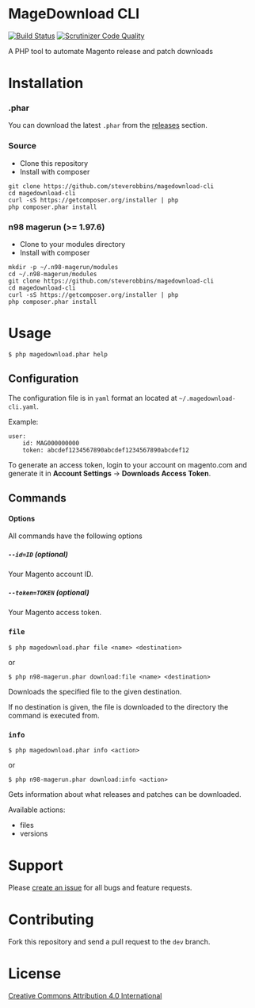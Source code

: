 MageDownload CLI
===

[![Build Status](https://travis-ci.org/steverobbins/magedownload-cli.svg?branch=master)](https://travis-ci.org/steverobbins/magedownload-cli)
[![Scrutinizer Code Quality](https://scrutinizer-ci.com/g/steverobbins/magedownload-cli/badges/quality-score.png?b=master)](https://scrutinizer-ci.com/g/steverobbins/magedownload-cli/?branch=master)

A PHP tool to automate Magento release and patch downloads

# Installation

### .phar

You can download the latest `.phar` from the [releases](https://github.com/steverobbins/magedownload-cli/releases) section.

### Source

* Clone this repository
* Install with composer

```
git clone https://github.com/steverobbins/magedownload-cli
cd magedownload-cli
curl -sS https://getcomposer.org/installer | php
php composer.phar install
```

### n98 magerun (>= 1.97.6)

* Clone to your modules directory
* Install with composer

```
mkdir -p ~/.n98-magerun/modules
cd ~/.n98-magerun/modules
git clone https://github.com/steverobbins/magedownload-cli
cd magedownload-cli
curl -sS https://getcomposer.org/installer | php
php composer.phar install
```

# Usage

    $ php magedownload.phar help

## Configuration

The configuration file is in `yaml` format an located at `~/.magedownload-cli.yaml`.

Example:

```
user:
    id: MAG000000000
    token: abcdef1234567890abcdef1234567890abcdef12
```

To generate an access token, login to your account on magento.com and generate it in **Account Settings** -> **Downloads Access Token**.


## Commands

#### Options

All commands have the following options

##### `--id=ID` (optional)

Your Magento account ID.

##### `--token=TOKEN` (optional)

Your Magento access token.

### `file`

    $ php magedownload.phar file <name> <destination>

or

    $ php n98-magerun.phar download:file <name> <destination>

Downloads the specified file to the given destination.

If no destination is given, the file is downloaded to the directory the command is executed from.

### `info`

    $ php magedownload.phar info <action>

or

    $ php n98-magerun.phar download:info <action>

Gets information about what releases and patches can be downloaded.

Available actions:

* files
* versions

# Support

Please [create an issue](https://github.com/steverobbins/magedownload-cli/issues/new) for all bugs and feature requests.

# Contributing

Fork this repository and send a pull request to the `dev` branch.

# License

[Creative Commons Attribution 4.0 International](https://creativecommons.org/licenses/by/4.0/)
